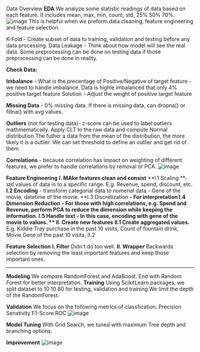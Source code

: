 Data Overview
**EDA**
We analyze some statistic readings of data based on each feature.
It includes mean, max, min, count, std, 25% 50% 70%.
![image](https://user-images.githubusercontent.com/32372822/144900775-89f681d0-9d8c-4251-ae4a-2a6a255a2a06.png)
This is helpful when we preform data cleaning, feature engineering and feature selection.


K-Fold - Create subset of data to training, validation and testing before any data processing.
Data Leakage - Think about how model will see the real data. Some preprocessing can be done on testing data if those preprocessing can be done in reality.

**Check Data:**

**Imbalance** - What is the precentage of Positive/Negative of target feature - we need to handle imbalance.
Data is highle imbalanced that only 4% positive target feature
Solution - Adjust the weight of positive target feature

**Missing Data** - 0% missing data. 
If there is missing data, can dropna() or fillna() with avg values.

**Outliers** (not for testing data)- z-score can be used to label outliers mathmematically.
Apply CLT to the raw data and compute Normal distribution
The futher a data from the mean of the distribution, the more likely it is a outlier.
We can set threshold to define an outlier and get rid of them

**Correlations** - because correlation has impact on weighting of different features, we prefer to handle correlations by removal or PCA.
![image](https://user-images.githubusercontent.com/32372822/144901146-622786e3-f9ac-4620-a155-d9fe4e436913.png)


**Feature Engineering**
**I. MAke features clean and consist**
**I.1 Scaling **- std values of data in to a specific range. E.g. Revenue, spend, discount, etc.
**I.2 Encoding** - transform categorial data to numerial data - Gene of the movie, datetime of the movie.
**I.3 Discretization **- For interpretation
**I.4 Dimension Reduction** - For those with high correlations, e.g. Spend and Revenue, perform PCA to reduce the dimension while keeping the information.
**I.5 Handle text** - In this case, encoding with gene of the movie to values.
**
II. Create new features**
**II.1  Create aggregated values.** E.g. Kiddie Tray purchase in the past 10 visits, Count of fountain drink, Movie Gene of the past 10 visits,
II.2 

**Feature Selection**
**I. Filter**
Didn't do too well.
**II. Wrapper**
Backwards selection by removing the least important features and keep those important ones. 

----------------------
**Modeling**
We compare RandomForest and AdaBoost. End with Random Forest for better interpretation.
**Training**
Using ScikitLearn packages, we split dataset to 10 10 80 for testing, validation and training
We limit the depth of the RandomForest.

**Validation**
We focus on the following metrics of classfication.
Precision
Senstivity
F1-Score
ROC
![image](https://user-images.githubusercontent.com/32372822/144923954-d23254a7-5798-4edc-ad39-993c29e254f3.png)

**Model Tuning** 
With Grid Search, we tuned with maximum Tree depth and branching options.

**Improvement**
![image](https://user-images.githubusercontent.com/32372822/144924154-cebc6122-6afe-4867-a532-f99cc60e3f4f.png)









